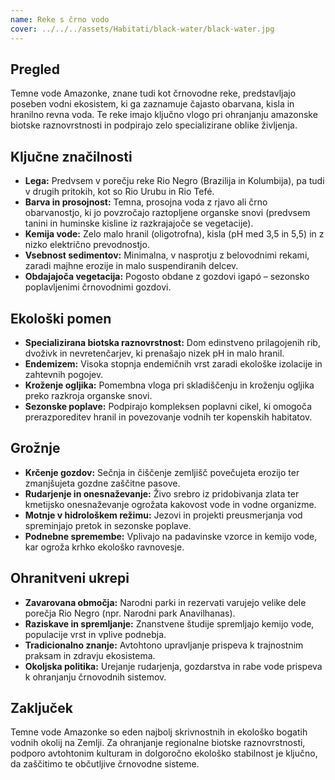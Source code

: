 ```yaml
---
name: Reke s črno vodo
cover: ../../../assets/Habitati/black-water/black-water.jpg
---
```

## Pregled
Temne vode Amazonke, znane tudi kot črnovodne reke, predstavljajo poseben vodni ekosistem, ki ga zaznamuje čajasto obarvana, kisla in hranilno revna voda. Te reke imajo ključno vlogo pri ohranjanju amazonske biotske raznovrstnosti in podpirajo zelo specializirane oblike življenja.

## Ključne značilnosti
- **Lega:** Predvsem v porečju reke Rio Negro (Brazilija in Kolumbija), pa tudi v drugih pritokih, kot so Rio Urubu in Rio Tefé.
- **Barva in prosojnost:** Temna, prosojna voda z rjavo ali črno obarvanostjo, ki jo povzročajo raztopljene organske snovi (predvsem tanini in huminske kisline iz razkrajajoče se vegetacije).
- **Kemija vode:** Zelo malo hranil (oligotrofna), kisla (pH med 3,5 in 5,5) in z nizko električno prevodnostjo.
- **Vsebnost sedimentov:** Minimalna, v nasprotju z belovodnimi rekami, zaradi majhne erozije in malo suspendiranih delcev.
- **Obdajajoča vegetacija:** Pogosto obdane z gozdovi igapó – sezonsko poplavljenimi črnovodnimi gozdovi.

## Ekološki pomen
- **Specializirana biotska raznovrstnost:** Dom edinstveno prilagojenih rib, dvoživk in nevretenčarjev, ki prenašajo nizek pH in malo hranil.
- **Endemizem:** Visoka stopnja endemičnih vrst zaradi ekološke izolacije in zahtevnih pogojev.
- **Kroženje ogljika:** Pomembna vloga pri skladiščenju in kroženju ogljika preko razkroja organske snovi.
- **Sezonske poplave:** Podpirajo kompleksen poplavni cikel, ki omogoča prerazporeditev hranil in povezovanje vodnih ter kopenskih habitatov.

## Grožnje
- **Krčenje gozdov:** Sečnja in čiščenje zemljišč povečujeta erozijo ter zmanjšujeta gozdne zaščitne pasove.
- **Rudarjenje in onesnaževanje:** Živo srebro iz pridobivanja zlata ter kmetijsko onesnaževanje ogrožata kakovost vode in vodne organizme.
- **Motnje v hidrološkem režimu:** Jezovi in projekti preusmerjanja vod spreminjajo pretok in sezonske poplave.
- **Podnebne spremembe:** Vplivajo na padavinske vzorce in kemijo vode, kar ogroža krhko ekološko ravnovesje.

## Ohranitveni ukrepi
- **Zavarovana območja:** Narodni parki in rezervati varujejo velike dele porečja Rio Negro (npr. Narodni park Anavilhanas).
- **Raziskave in spremljanje:** Znanstvene študije spremljajo kemijo vode, populacije vrst in vplive podnebja.
- **Tradicionalno znanje:** Avtohtono upravljanje prispeva k trajnostnim praksam in zdravju ekosistema.
- **Okoljska politika:** Urejanje rudarjenja, gozdarstva in rabe vode prispeva k ohranjanju črnovodnih sistemov.

## Zaključek
Temne vode Amazonke so eden najbolj skrivnostnih in ekološko bogatih vodnih okolij na Zemlji. Za ohranjanje regionalne biotske raznovrstnosti, podporo avtohtonim kulturam in dolgoročno ekološko stabilnost je ključno, da zaščitimo te občutljive črnovodne sisteme.
